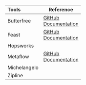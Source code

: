 |Tools             |Reference               |
|:-----------------|------------------------|
|Butterfree        |[GitHub](https://github.com/quintoandar/butterfree) <br> [Documentation](https://butterfree.readthedocs.io/en/latest/home.html)|
|Feast             |[GitHub](https://github.com/feast-dev/feast) <br> [Documentation](https://docs.feast.dev/)|
|Hopsworks         |                      |
|Metaflow          |[GitHub](https://github.com/Netflix/metaflow) <br> [Documentation](https://docs.metaflow.org/)|
|Michelangelo      |                      |
|Zipline           |                      |

